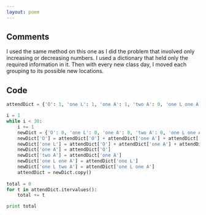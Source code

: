 ```yaml
---
layout: poem
---
```


## Comments

I used the same method on this one as I did the problem that involved only
increasing or decreasing numbers. I used a dictionary that held only the
required information in it. Then with every new class day, I moved each
grouping to its possible new locations.

## Code

```python
attendDict = {'O': 1, 'one L': 1, 'one A': 1, 'two A': 0, 'one L one A': 0, 'one L two A': 0}

i = 1
while i < 30:
	i += 1
	newDict = {'O': 0, 'one L': 0, 'one A': 0, 'two A': 0, 'one L one A': 0, 'one L two A': 0}
	newDict['O'] = attendDict['O'] + attendDict['one A'] + attendDict['two A']
	newDict['one L'] = attendDict['O'] + attendDict['one A'] + attendDict['two A'] + attendDict['one L one A'] + attendDict['one L two A'] + attendDict['one L']
	newDict['one A'] = attendDict['O']
	newDict['two A'] = attendDict['one A']
	newDict['one L one A'] = attendDict['one L']
	newDict['one L two A'] = attendDict['one L one A']
	attendDict = newDict.copy()
	
total = 0
for t in attendDict.itervalues():
	total += t

print total
```
